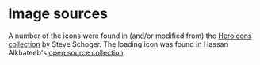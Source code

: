 # Image sources
A number of the icons were found in (and/or modified from) the [Heroicons collection](https://www.iconfinder.com/iconsets/heroicons-ui) by Steve Schoger. The loading icon was found in Hassan Alkhateeb's [open source collection](https://www.behance.net/gallery/31234507/Open-source-Loading-GIF-Icons-Vol-1).